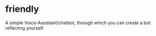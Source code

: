 # friendly
A simple Voice-Assistant/chatbot, through which you can create a bot reflecting yourself.
